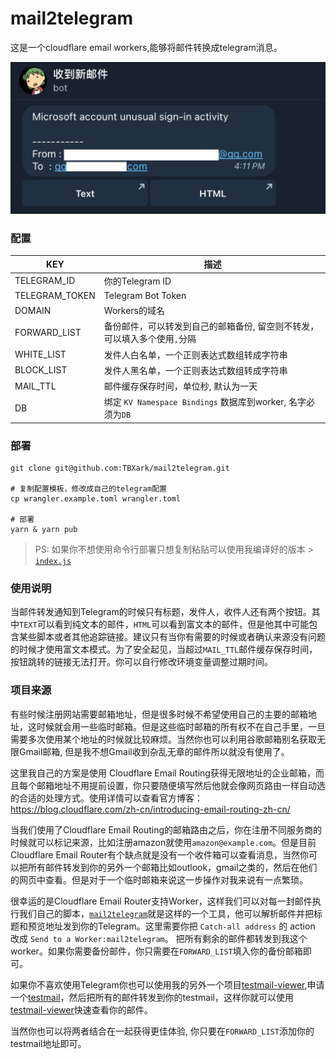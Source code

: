 # mail2telegram

这是一个cloudflare email workers,能够将邮件转换成telegram消息。

![](example.png)


### 配置

|  KEY    |  描述   |
| ---- | ---- |
| TELEGRAM_ID |   你的Telegram ID   |
| TELEGRAM_TOKEN | Telegram Bot Token |
| DOMAIN  |   Workers的域名  |
| FORWARD_LIST | 备份邮件，可以转发到自己的邮箱备份, 留空则不转发，可以填入多个使用`,`分隔 |
| WHITE_LIST | 发件人白名单，一个正则表达式数组转成字符串 |
| BLOCK_LIST | 发件人黑名单，一个正则表达式数组转成字符串 |
| MAIL_TTL | 邮件缓存保存时间，单位秒, 默认为一天 |
| DB | 绑定 `KV Namespace Bindings` 数据库到worker, 名字必须为`DB` |


### 部署

```shell
git clone git@github.com:TBXark/mail2telegram.git

# 复制配置模板，修改成自己的telegram配置
cp wrangler.example.toml wrangler.toml 

# 部署
yarn & yarn pub

```
> PS: 如果你不想使用命令行部署只想复制粘贴可以使用我编译好的版本 > [`index.js`](./build/index.js)


### 使用说明

当邮件转发通知到Telegram的时候只有标题，发件人，收件人还有两个按钮。其中`TEXT`可以看到纯文本的邮件，`HTML`可以看到富文本的邮件，但是他其中可能包含某些脚本或者其他追踪链接。建议只有当你有需要的时候或者确认来源没有问题的时候才使用富文本模式。为了安全起见，当超过`MAIL_TTL`邮件缓存保存时间，按钮跳转的链接无法打开。你可以自行修改环境变量调整过期时间。


### 项目来源

有些时候注册网站需要邮箱地址，但是很多时候不希望使用自己的主要的邮箱地址，这时候就会用一些临时邮箱。但是这些临时邮箱的所有权不在自己手里，一旦需要多次使用某个地址的时候就比较麻烦。当然你也可以利用谷歌邮箱别名获取无限Gmail邮箱, 但是我不想Gmail收到杂乱无章的邮件所以就没有使用了。

这里我自己的方案是使用 Cloudflare Email Routing获得无限地址的企业邮箱，而且每个邮箱地址不用提前设置，你只要随便填写然后他就会像网页路由一样自动选的合适的处理方式。使用详情可以查看官方博客：https://blog.cloudflare.com/zh-cn/introducing-email-routing-zh-cn/

当我们使用了Cloudflare Email Routing的邮箱路由之后，你在注册不同服务商的时候就可以标记来源，比如注册amazon就使用`amazon@example.com`。但是目前Cloudflare Email Router有个缺点就是没有一个收件箱可以查看消息，当然你可以把所有邮件转发到你的另外一个邮箱比如outlook，gmail之类的，然后在他们的网页中查看。但是对于一个临时邮箱来说这一步操作对我来说有一点繁琐。

很幸运的是Cloudflare Email Router支持Worker，这样我们可以对每一封邮件执行我们自己的脚本，[`mail2telegram`](https://github.com/TBXark/mail2telegram)就是这样的一个工具，他可以解析邮件并把标题和预览地址发到你的Telegram。这里需要你把 `Catch-all address` 的 action 改成 `Send to a Worker:mail2telegram`。 把所有剩余的邮件都转发到我这个worker。如果你需要备份邮件，你只需要在`FORWARD_LIST`填入你的备份邮箱即可。

如果你不喜欢使用Telegram你也可以使用我的另外一个项目[testmail-viewer](https://github.com/TBXark/testmail-viewer),申请一个[testmail](https://testmail.app)，然后把所有的邮件转发到你的testmail，这样你就可以使用[testmail-viewer](https://github.com/TBXark/testmail-viewer)快速查看你的邮件。

当然你也可以将两者结合在一起获得更佳体验, 你只要在`FORWARD_LIST`添加你的testmail地址即可。
